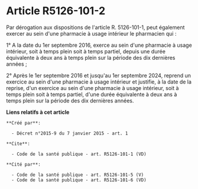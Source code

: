 # Article R5126-101-2

Par dérogation aux dispositions de l'article R. 5126-101-1, peut également exercer au sein d'une pharmacie à usage intérieur
le pharmacien qui : 

1° A la date du 1er septembre 2016, exerce au sein d'une pharmacie à usage intérieur, soit à temps plein soit à temps
partiel, depuis une durée équivalente à deux ans à temps plein sur la période des dix dernières années ; 

2° Après le 1er septembre 2016 et jusqu'au 1er septembre 2024, reprend un exercice au sein d'une pharmacie à usage intérieur
et justifie, à la date de la reprise, d'un exercice au sein d'une pharmacie à usage intérieur, soit à temps plein soit à
temps partiel, d'une durée équivalente à deux ans à temps plein sur la période des dix dernières années.

**Liens relatifs à cet article**

	**Créé par**:

	  - Décret n°2015-9 du 7 janvier 2015 - art. 1

	**Cite**:

	  - Code de la santé publique - art. R5126-101-1 (VD)

	**Cité par**:

	  - Code de la santé publique - art. R5126-101-5 (V)
	  - Code de la santé publique - art. R5126-101-6 (VD)
